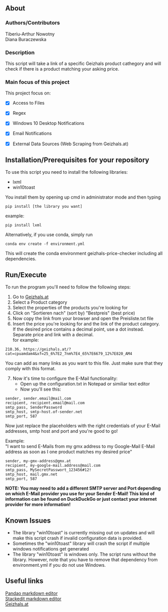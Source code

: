 ## About
### Authors/Contributors
Tiberiu-Arthur Nowotny<br>
Diana Buraczewska<br>

### Description
This script will take a link of a specific Geizhals product cathegory and will check if there is a product matching your asking price.

### Main focus of this project
This project focus on:
- [x] Access to Files
- [x] Regex
- [x] Windows 10 Desktop Notifications
- [x] Email Notifications
- [x] External Data Sources (Web Scraping from Geizhals.at)


## Installation/Prerequisites for your repository
To use this script you need to install the following libraries:
* lxml
* win10toast

You install them by opening up cmd in administrator mode and then typing
```
pip install [the library you want]
```
example:
```
pip install lxml
```

Alternatively, if you use conda, simply run
```
conda env create -f environment.yml
```
This will create the conda environment geizhals-price-checker
including all dependencies.


## Run/Execute
To run the program you'll need to follow the following steps: <br>
1. Go to [Geizhals.at](https://geizhals.at)<br>
2. Select a Product category <br>
3. Select the properties of the products you're looking for <br>
4. Click on "Sortieren nach" (sort by) "Bestpreis" (best price) <br>
5. Now copy the link from your browser and open the Preisliste.txt file <br>
6. Insert the price you're looking for and the link of the product category. <br>
If the desired price contains a decimal point, use a dot instead. <br>Separate price and link with a decimal.<br>
for example:
```
210.36, https://geizhals.at/?cat=cpuamdam4&xf=25_6%7E2_7nm%7E4_65%7E6679_12%7E820_AM4
```
You can add as many links as you want to this file. Just make sure that they comply with this format.

7. Now it's time to configure the E-Mail functionality: 
   * Open up the configuration.txt in Notepad or similiar text editor
   * Now you'll see this: 
```
sender, sender.email@mail.com
recipient, recipient.email@mail.com
smtp_pass, SenderPassword
smtp_host, smtp-host.of-sender.net
smtp_port, 587
```
Now just replace the placeholders with the right credentials of your E-Mail addresses, smtp host and port and you're good to go!<br>

Example: <br>
"I want to send E-Mails from my gmx address to my Google-Mail E-Mail address as soon as I one product matches my desired price"
```
sender, my-gmx-address@gmx.at
recipient, my-google-mail.address@mail.com
smtp_pass, MySecretPasswort_123456#12!
smtp_host, mail.gmx.net
smtp_port, 587
```
<b>NOTE: You may need to add a different SMTP server and Port depending on which E-Mail provider you use for your Sender E-Mail!
This kind of information can be found on DuckDuckGo or just contact your internet provider for more information!</b>

## Known Issues
* The library "win10toast" is currently missing out on updates and will make this script crash if invalid configuration data is provided.
* Sometimes the "win10toast" library will crash the script if multiple windows notifications get generated
* The library "win10toast" is windows only. The script runs without the library. However, note that you have to remove that dependency from environment.yml if you do not use Windows.

## Useful links
[Pandao markdown editor ](https://pandao.github.io/editor.md/en.html)<br>
[Stackedit markdown editor ](https://stackedit.io/app#)<br>
[Geizhals.at](https://geizhals.at)